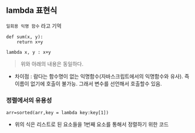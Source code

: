 ## lambda 표현식

`일회용 익명 함수` 라고 기억

```
def sum(x, y):
	return x+y
```

```
lambda x, y : x+y
```

> 위와 아래의 내용은 동일하다.

- 차이점 : 람다는 함수명이 없는 익명함수(자바스크립트에서의 익명함수와 유사). 즉 이름이 없기에 호출이 불가능. 그래서 변수를 선언해서 호출할수 있음.

### 정렬에서의 유용성

```
arr=sorted(arr,key = lambda key:key[1])
```

- 위의 식은 리스트로 된 요소들을 1번째 요소를 통해서 정렬하기 위한 코드

